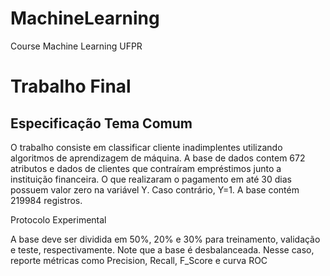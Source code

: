 # MachineLearning
Course Machine Learning UFPR

# Trabalho Final

## Especificação Tema Comum

O trabalho consiste em classificar cliente inadimplentes utilizando algoritmos de aprendizagem de máquina.
A base de dados contem 672 atributos e dados de clientes que contraíram empréstimos junto a instituição financeira. O que realizaram o pagamento em até 30 dias possuem valor zero na variável Y. Caso contrário, Y=1. A base contém 219984 registros.

Protocolo Experimental

A base deve ser dividida em 50%, 20% e 30% para treinamento, validação e teste, respectivamente. 
Note que a base é desbalanceada. Nesse caso, reporte métricas como Precision, Recall, F_Score e curva ROC

